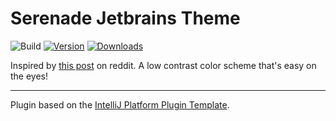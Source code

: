 # Serenade Jetbrains Theme

![Build](https://github.com/zeke8402/intellij_serenade/workflows/Build/badge.svg)
[![Version](https://img.shields.io/jetbrains/plugin/v/PLUGIN_ID.svg)](https://plugins.jetbrains.com/plugin/PLUGIN_ID)
[![Downloads](https://img.shields.io/jetbrains/plugin/d/PLUGIN_ID.svg)](https://plugins.jetbrains.com/plugin/PLUGIN_ID)

<!-- Plugin description -->
Inspired by [this post](https://www.reddit.com/r/unixporn/comments/lhljmi/bspwm_serenade_a_low_contrast_setup_for_my/) on reddit. A low contrast color scheme that's easy on the eyes!
<!-- Plugin description end -->

---
Plugin based on the [IntelliJ Platform Plugin Template][template].

[template]: https://github.com/JetBrains/intellij-platform-plugin-template
